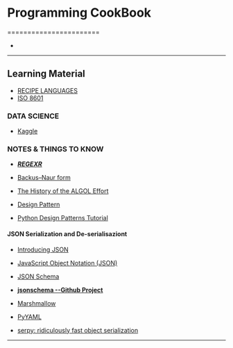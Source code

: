 # Programming CookBook
=======================


- []()
-----------------------------------------------------------------------------------------------------

## Learning Material

- [RECIPE LANGUAGES](https://code.activestate.com/recipes/langs/)
- [ISO 8601](https://en.wikipedia.org/wiki/ISO_8601)

### DATA SCIENCE

- [Kaggle](https://www.kaggle.com/)

### NOTES & THINGS TO KNOW

- ***[REGEXR](https://regexr.com/)***

- [Backus–Naur form](https://en.wikipedia.org/wiki/Backus–Naur_form)
- [The History of the ALGOL Effort](https://heerdebeer.org/ALGOL/The_History_of_ALGOL.pdf)
- [Design Pattern](https://refactoring.guru/design-patterns)
- [Python Design Patterns Tutorial](https://www.tutorialspoint.com/python_design_patterns/index.htm)


#### JSON Serialization and De-serialisaziont

- [Introducing JSON](https://www.json.org/json-en.html)
- [JavaScript Object Notation (JSON)](https://tools.ietf.org/html/rfc4627)
- [JSON Schema](https://json-schema.org/)
- **[jsonschema --Github Project](https://github.com/Julian/jsonschema)**

- [Marshmallow](https://marshmallow.readthedocs.io/en/3.0/)
- [PyYAML](https://pyyaml.org/wiki/PyYAMLDocumentation)
- [serpy: ridiculously fast object serialization](https://serpy.readthedocs.io/en/latest/)

-----------------------------------------------------------------------------------------------------